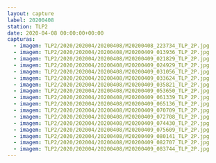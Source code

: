 ```yaml
---
layout: capture
label: 20200408
station: TLP2
date: 2020-04-08 00:00:00+00:00
capturas:
  - imagem: TLP2/2020/202004/20200408/M20200408_223734_TLP_2P.jpg
  - imagem: TLP2/2020/202004/20200408/M20200409_013936_TLP_2P.jpg
  - imagem: TLP2/2020/202004/20200408/M20200409_021829_TLP_2P.jpg
  - imagem: TLP2/2020/202004/20200408/M20200409_024929_TLP_2P.jpg
  - imagem: TLP2/2020/202004/20200408/M20200409_031056_TLP_2P.jpg
  - imagem: TLP2/2020/202004/20200408/M20200409_033624_TLP_2P.jpg
  - imagem: TLP2/2020/202004/20200408/M20200409_035821_TLP_2P.jpg
  - imagem: TLP2/2020/202004/20200408/M20200409_053650_TLP_2P.jpg
  - imagem: TLP2/2020/202004/20200408/M20200409_061339_TLP_2P.jpg
  - imagem: TLP2/2020/202004/20200408/M20200409_065136_TLP_2P.jpg
  - imagem: TLP2/2020/202004/20200408/M20200409_070709_TLP_2P.jpg
  - imagem: TLP2/2020/202004/20200408/M20200409_072708_TLP_2P.jpg
  - imagem: TLP2/2020/202004/20200408/M20200409_074430_TLP_2P.jpg
  - imagem: TLP2/2020/202004/20200408/M20200409_075609_TLP_2P.jpg
  - imagem: TLP2/2020/202004/20200408/M20200409_080141_TLP_2P.jpg
  - imagem: TLP2/2020/202004/20200408/M20200409_082707_TLP_2P.jpg
  - imagem: TLP2/2020/202004/20200408/M20200409_083744_TLP_2P.jpg
---
```

